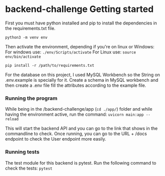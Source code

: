 # backend-challenge Getting started

First you must have python installed and pip to install the dependencies in the requirements.txt file.

`python3 -m venv env`

Then activate the environment, depending if you're on linux or Windows:
For windows use: `./env/Scripts/activate`
For Linux use: `source env/bin/activate`

`pip install -r /path/to/requirements.txt`

For the database on this project, I used MySQL Workbench so the String on .env.example is specially for it. Create a schema in MySQL workbench and then create a .env file fill the attributes according to the example file.

### Running the program

While being in the /backend-challenge/app (`cd ./app/`) folder
and while having the environment active, run the command:
`uvicorn main:app --reload`

This will start the backend API and you can go to the link that shows in the commandline to check.
Once running, you can go to the URL + /docs endpoint to check the User endpoint more easily.

### Running tests

The test module for this backend is pytest. Run the following command to check the tests:
`pytest`
